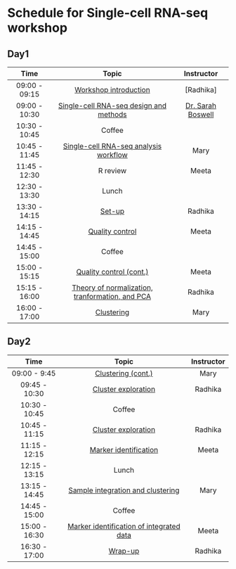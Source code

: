 # Schedule for Single-cell RNA-seq workshop

## Day1

| Time |  Topic  | Instructor |
|:-----------:|:----------:|:--------:|
| 09:00 - 09:15 | [Workshop introduction]() | [Radhika]
| 09:00 - 10:30 | [Single-cell RNA-seq design and methods](slides/Single_Cell_Sept_2018_final.pdf) | [Dr. Sarah Boswell](https://scholar.harvard.edu/saboswell) |
| 10:30 - 10:45 | Coffee | |
| 10:45 - 11:45 | [Single-cell RNA-seq analysis workflow](https://hbctraining.github.io/scRNA-seq/lessons/SC_pre-QC.html) | Mary |
| 11:45 - 12:30 | R review | Meeta |
| 12:30 - 13:30 | Lunch | |
| 13:30 - 14:15 | [Set-up]()  | Radhika |
| 14:15 - 14:45 | [Quality control]()  | Meeta |
| 14:45 - 15:00 | Coffee | |
| 15:00 - 15:15 | [Quality control (cont.)]()  | Meeta |
| 15:15 - 16:00 | [Theory of normalization, tranformation, and PCA]() | Radhika |
| 16:00 - 17:00 | [Clustering]()  | Mary |


## Day2

| Time |  Topic  | Instructor |
|:-----------:|:----------:|:--------:|
| 09:00 - 9:45 | [Clustering (cont.)]()  | Mary |
| 09:45 - 10:30 | [Cluster exploration]()  | Radhika |
| 10:30 - 10:45 | Coffee | |
| 10:45 - 11:15 | [Cluster exploration]()  | Radhika |
| 11:15 - 12:15 | [Marker identification]() | Meeta |
| 12:15 - 13:15 | Lunch | |
| 13:15 - 14:45 | [Sample integration and clustering]() | Mary |
| 14:45 - 15:00 | Coffee | |
| 15:00 - 16:30 | [Marker identification of integrated data]() | Meeta |
| 16:30 - 17:00 | [Wrap-up]() | Radhika |
